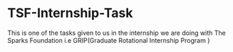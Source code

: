 # TSF-Internship-Task
This is one of the tasks given to us in the internship we are doing with The Sparks Foundation i.e GRIP(Graduate Rotational Internship Program )
